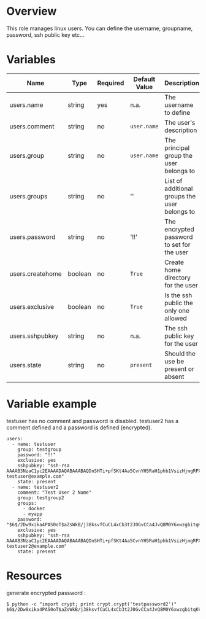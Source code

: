# Overview
This role manages linux users. You can define the username, groupname, password, ssh public key etc...

# Variables

| Name  | Type | Required | Default Value | Description |
| ----- | ---- | -------- | ------------- | ----------- |
| users.name | string | yes | n.a. | The username to define |
| users.comment | string | no | `user.name` | The user's description |
| users.group | string | no | `user.name` | The principal group the user belongs to |
| users.groups | string | no | '' | List of additional groups the user belongs to |
| users.password | string | no | '!!' | The encrypted password to set for the user |
| users.createhome | boolean | no | `True` | Create home directory for the user |
| users.exclusive | boolean | no | `True` | Is the ssh public the only one allowed |
| users.sshpubkey | string | no | n.a. | The ssh public key for the user |
| users.state | string | no | `present` | Should the use be present or absent |

# Variable example
testuser has no comment and password is disabled.
testuser2 has a comment defined and a password is defined (encrypted).

    users:
      - name: testuser
        group: testgroup
        password: "!!"
        exclusive: yes
        sshpubkey: "ssh-rsa AAAAB3NzaC1yc2EAAAADAQABAAABAQDnSHTi+pfSKt4Aa5CvnYH5RaH1phb1VsizHjmgRPXYXCWUvGZdEf8lB1BLm9IZkGnYkaNHMzqUsqDblwmRGIs7LlFFWUeUGM3d8Ndj7vkUUysm58MvyrJ1MwHABAf/LWoskW4mN3gq6hw7mtYS9ksI++vO12IOhURaH9L1eUakfhUClUaVkZ7ZuT8IZeAoAPWCxegV+YGkimBxxAXUQoPpBpt3HiY71oXWARmbIYgV1URPabwgaPwP85P+YZx5/2zP0u08UL+zXHgECKQWJIbOo3gc4H5YWX4zwsGZN6cDjo740ge5AYUNgn3lRSgebn7Ug40iOgeBg4bP2K2igF testuser@example.com"
        state: present
      - name: testuser2
        comment: "Test User 2 Name"
        group: testgroup2
        groups:
          - docker
          - myapp
        password: "$6$/2Dw9xika4PAS0oT$aZsWkB/j38ksvfCuCL4xCb3t2J0GvCCa4JvQ8M0Y6xwzgbitqKVybXnTNf5ayN00O80bhAfU2KUenQ2J/mpCL0"
        exclusive: yes
        sshpubkey: "ssh-rsa AAAAB3NzaC1yc2EAAAADAQABAAABAQDnSHTi+pfSKt4Aa5CvnYH5RaH1phb1VsizHjmgRPXYXCWUvGZdEf8lB1BLm9IZkGnYkaNHMzqUsqDblwmRGIs7LlFFWUeUGM3d8Ndj7vkUUysm58MvyrJ1MwHABAf/LWoskW4mN3gq6hw7mtYS9ksI++vO12IOhURaH9L1eUakfhUClUaVkZ7ZuT8IZeAoAPWCxegV+YGkimBxxAXUQoPpBpt3HiY71oXWARmbIYgV1URPabwgaPwP85P+YZx5/2zP0u08UL+zXHgECKQWJIbOo3gc4H5YWX4zwsGZN6cDjo740ge5AYUNgn3lRSgebn7Ug40iOgeBg4bP2K2igF testuser2@example.com"
        state: present

# Resources
generate encrypted password :

    $ python -c "import crypt; print crypt.crypt('testpassword2')"
    $6$/2Dw9xika4PAS0oT$aZsWkB/j38ksvfCuCL4xCb3t2J0GvCCa4JvQ8M0Y6xwzgbitqKVybXnTNf5ayN00O80bhAfU2KUenQ2J/mpCL0
